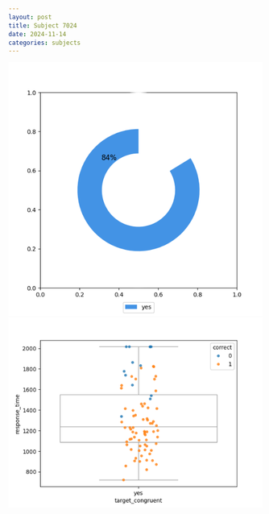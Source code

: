 ```yaml
---
layout: post
title: Subject 7024
date: 2024-11-14
categories: subjects
---
```


![](data/7024/run-9/7024_accuracy_target_congruence.png)
![](data/7024/run-9/7024_rt_congruence.png)
